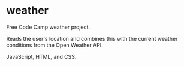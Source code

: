 # weather

Free Code Camp weather project.

Reads the user's location and combines this with the current weather conditions from the Open Weather API.

JavaScript, HTML, and CSS.
